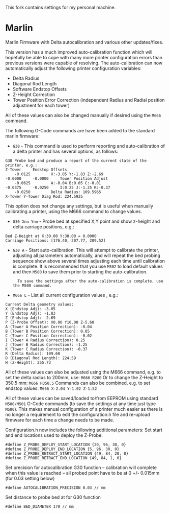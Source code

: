 This fork contains settings for my personal machine.

Marlin
======

Marlin Firmware with Delta autocalibration and various other updates/fixes.

This version has a much improved auto-calibration function which will hopefully be able to cope with many more printer configuration errors than previous versions were capable of resolving.
The auto-calibration can now automatically adjust the following printer configuration variables:

-	Delta Radius
-	Diagonal Rod Length
-	Software Endstop Offsets
-	Z-Height Correction
-	Tower Position Error Correction (independent Radius and Radial position adjustment for each tower)

All of these values can also be changed manually if desired using the `M666` command.

The following G-Code commands are have been added to the standard marlin firmware:

- `G30` - This command is used to perform reporting and auto-calibration of a delta printer and has several options, as follows:
```
G30	Probe bed and produce a report of the current state of the printer, e.g.:
Z-Tower		Endstop Offsets
	-0.0125			X:-3.05 Y:-1.83 Z:-2.69
-0.0000		-0.0000		Tower Position Adjust
	-0.0625			A:-0.04 B:0.05 C:-0.01
-0.0375		-0.0250		I:0.25 J:-1.25 K:-0.37
	-0.0250			Delta Radius: 109.5965
X-Tower	Y-Tower	Diag Rod: 224.5935
```

This option does not change any settings, but is useful when manually calibrating a printer, using the M666 command to change values.

- `G30 Xnn Ynn` - Probe bed at specified X,Y point and show z-height and delta carriage positions, e.g.:
```
Bed Z-Height at X:30.00 Y:30.00 = 0.0000
Carriage Positions: [176.40, 207.77, 209.52]
```
- `G30 A` - Start auto-calibration. This will attempt to calibrate the printer,  adjusting all 
	parameters automatically, and will repeat the bed probing sequence show above 
	several times adjusting each time until calibration is complete. 
	It is recommended that you use `M502` to load default values and then `M500` to save 
	them prior to starting the auto-calibration.

     	To save the settings after the auto-calibration is complete, use the M500 command.
- `M666 L` - List all current configuration values , e.g.:
```
Current Delta geometry values:
X (Endstop Adj): -3.05
Y (Endstop Adj): -1.83
Z (Endstop Adj): -2.69
P (Z-Probe Offset): X0.00 Y10.00 Z-5.60
A (Tower A Position Correction): -0.04
B (Tower B Position Correction): 0.05
C (Tower C Position Correction): -0.02
I (Tower A Radius Correction): 0.25
J (Tower B Radius Correction): -1.25
K (Tower C Radius Correction): -0.37
R (Delta Radius): 109.60
D (Diagonal Rod Length): 224.59
H (Z-Height): 255.73
```
All of these values can also be adjusted using the M666 command, e.g. to set the delta radius to 200mm, use:
`M666 R200`
Or to change the Z-Height to 350.5 mm:
`M666 H350.5`
Commands can also be combined, e.g. to set endstop values:
`M666 X-2.04 Y-1.02 Z-1.52`

All of these values can be saved/loaded to/from EEPROM using standard `M500/M501` G-Code commands (to save the settings at any time just type `M500`). This makes manual configuration of a printer much easier as there is no longer a requirement to edit the configuration.h file and re-upload firmware for each time a change needs to be made.

Configuration.h now includes the following additional parameters:
Set start and end locations used to deploy the Z-Probe:
```
#define Z_PROBE_DEPLOY_START_LOCATION {20, 96, 30, 0}
#define Z_PROBE_DEPLOY_END_LOCATION {5, 96, 30, 0}
#define Z_PROBE_RETRACT_START_LOCATION {49, 84, 20, 0}         
#define Z_PROBE_RETRACT_END_LOCATION {49, 84, 1, 0}
```

Set precision for autocalibration G30 function – calibration will complete when this value is reached – all probed point have to be at 0 +/- 0.015mm (for 0.03 setting below)
```
#define AUTOCALIBRATION_PRECISION 0.03 // mm  
```
Set distance to probe bed at for G30 function
```
#define BED_DIAMETER 170 // mm
```        
